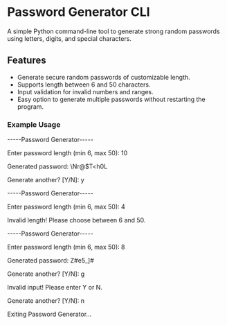 # Password Generator CLI

A simple Python command-line tool to generate strong random passwords using letters, digits, and special characters.

## Features

- Generate secure random passwords of customizable length.
- Supports length between 6 and 50 characters.
- Input validation for invalid numbers and ranges.
- Easy option to generate multiple passwords without restarting the program.

### Example Usage

-----Password Generator-----

Enter password length (min 6, max 50): 10

Generated password: \Nr@$T<h0L

Generate another? [Y/N]: y

-----Password Generator-----

Enter password length (min 6, max 50): 4

Invalid length! Please choose between 6 and 50.

-----Password Generator-----

Enter password length (min 6, max 50): 8

Generated password: Z#e5_]\#

Generate another? [Y/N]: g

Invalid input! Please enter Y or N.

Generate another? [Y/N]: n

Exiting Password Generator...